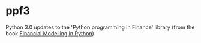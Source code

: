 # ppf3

Python 3.0 updates to the 'Python programming in Finance' library (from the book [Financial Modelling in Python](http://www.wiley.com/WileyCDA/WileyTitle/productCd-0470987847.html])).

